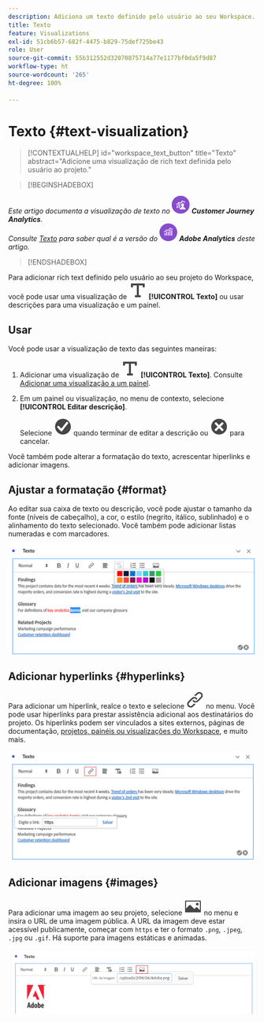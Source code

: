 ```yaml
---
description: Adiciona um texto definido pelo usuário ao seu Workspace.
title: Texto
feature: Visualizations
exl-id: 51cb6b57-682f-4475-b829-75def725be43
role: User
source-git-commit: 55b312552d32070875714a77e1177bf0da5f9d87
workflow-type: ht
source-wordcount: '265'
ht-degree: 100%

---
```


# Texto {#text-visualization}

<!-- markdownlint-disable MD034 -->

>[!CONTEXTUALHELP]
>id="workspace_text_button"
>title="Texto"
>abstract="Adicione uma visualização de rich text definida pelo usuário ao projeto."

<!-- markdownlint-enable MD034 -->


>[!BEGINSHADEBOX]

_Este artigo documenta a visualização de texto no_ ![CustomerJourneyAnalytics](/help/assets/icons/CustomerJourneyAnalytics.svg) _**Customer Journey Analytics**._<br/>_Consulte [Texto](https://experienceleague.adobe.com/pt-br/docs/analytics/analyze/analysis-workspace/visualizations/text) para saber qual é a versão do_ ![AdobeAnalytics](/help/assets/icons/AdobeAnalytics.svg) _**Adobe Analytics** deste artigo._

>[!ENDSHADEBOX]


Para adicionar rich text definido pelo usuário ao seu projeto do Workspace, você pode usar uma visualização de ![Text](/help/assets/icons/Text.svg) **[!UICONTROL Texto]** ou usar descrições para uma visualização e um painel.

## Usar

Você pode usar a visualização de texto das seguintes maneiras:

1. Adicionar uma visualização de ![Text](/help/assets/icons/Text.svg) **[!UICONTROL Texto]**. Consulte [Adicionar uma visualização a um painel](freeform-analysis-visualizations.md#add-visualizations-to-a-panel).

1. Em um painel ou visualização, no menu de contexto, selecione **[!UICONTROL Editar descrição]**.

   Selecione ![CheckmarkCircle](/help/assets/icons/CheckmarkCircle.svg) quando terminar de editar a descrição ou ![CloseCircle](/help/assets/icons/CloseCircle.svg) para cancelar.

Você também pode alterar a formatação do texto, acrescentar hiperlinks e adicionar imagens.

## Ajustar a formatação {#format}

Ao editar sua caixa de texto ou descrição, você pode ajustar o tamanho da fonte (níveis de cabeçalho), a cor, o estilo (negrito, itálico, sublinhado) e o alinhamento do texto selecionado. Você também pode adicionar listas numeradas e com marcadores.

![Opções de texto para um projeto do Workspace, destacando a paleta de cores do texto.](assets/format.png)

## Adicionar hyperlinks {#hyperlinks}

Para adicionar um hiperlink, realce o texto e selecione ![Link](/help/assets/icons/Link.svg) no menu. Você pode usar hiperlinks para prestar assistência adicional aos destinatários do projeto. Os hiperlinks podem ser vinculados a sites externos, páginas de documentação, [projetos, painéis ou visualizações do Workspace](/help/analysis-workspace/curate-share/shareable-links.md), e muito mais.

![Opções de texto com o ícone de link realçado.](assets/hyperlink.png)

## Adicionar imagens {#images}

Para adicionar uma imagem ao seu projeto, selecione ![Imagem](/help/assets/icons/Image.svg) no menu e insira o URL de uma imagem pública. A URL da imagem deve estar acessível publicamente, começar com `https` e ter o formato `.png`, `.jpeg`, `.jpg` ou `.gif`. Há suporte para imagens estáticas e animadas.

![Opções de texto com o ícone de imagem selecionado.](assets/image.png)
